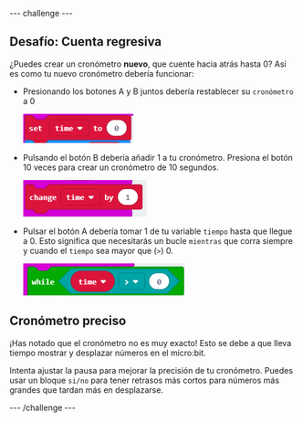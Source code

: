 \--- challenge \---

## Desafío: Cuenta regresiva

¿Puedes crear un cronómetro **nuevo**, que cuente hacia atrás hasta 0? Así es como tu nuevo cronómetro debería funcionar:

+ Presionando los botones A y B juntos debería restablecer su `cronómetro` a 0
    
    ![captura de pantalla](images/clock-challenge-1.png)

+ Pulsando el botón B debería añadir 1 a tu cronómetro. Presiona el botón 10 veces para crear un cronómetro de 10 segundos.
    
    ![captura de pantalla](images/clock-challenge-2.png)

+ Pulsar el botón A debería tomar 1 de tu variable `tiempo` hasta que llegue a 0. Esto significa que necesitarás un bucle `mientras` que corra siempre y cuando el `tiempo` sea mayor que (`>`) 0.
    
    ![captura de pantalla](images/clock-challenge-3.png)

## Cronómetro preciso

¡Has notado que el cronómetro no es muy exacto! Esto se debe a que lleva tiempo mostrar y desplazar números en el micro:bit.

Intenta ajustar la pausa para mejorar la precisión de tu cronómetro. Puedes usar un bloque `si/no` para tener retrasos más cortos para números más grandes que tardan más en desplazarse.

\--- /challenge \---